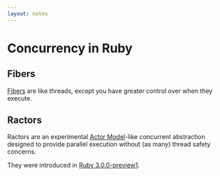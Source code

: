 ```yaml
---
layout: notes
---
```


# Concurrency in Ruby

## Fibers

[Fibers](https://www.rubyguides.com/2019/11/what-are-fibers-in-ruby/) are like threads, except you have greater control over when they execute.

## Ractors

Ractors are an experimental [Actor Model](/notes/concurrency/actor-model)-like concurrent abstraction designed to provide parallel execution without (as many) thread safety concerns.

They were introduced in [Ruby 3.0.0-preview1](https://www.ruby-lang.org/en/news/2020/09/25/ruby-3-0-0-preview1-released/).
